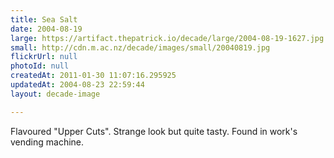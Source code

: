 ```yaml
---
title: Sea Salt
date: 2004-08-19
large: https://artifact.thepatrick.io/decade/large/2004-08-19-1627.jpg
small: http://cdn.m.ac.nz/decade/images/small/20040819.jpg
flickrUrl: null
photoId: null
createdAt: 2011-01-30 11:07:16.295925
updatedAt: 2004-08-23 22:59:44
layout: decade-image

---
```

Flavoured "Upper Cuts". Strange look but quite tasty. Found in work's vending machine.
